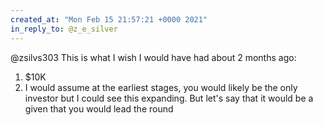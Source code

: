 ```yaml
---
created_at: "Mon Feb 15 21:57:21 +0000 2021"
in_reply_to: @z_e_silver
---
```


@zsilvs303 This is what I wish I would have had about 2 months ago:

1. $10K
2. I would assume at the earliest stages,  you would likely be the only investor but I could see this expanding. But let's say that it would be a given that you would lead the round